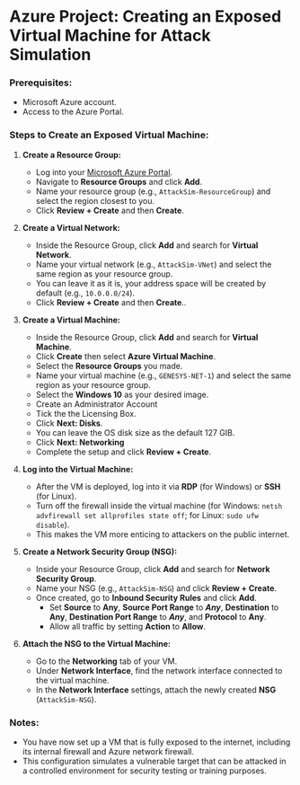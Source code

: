 # Azure Project: Creating an Exposed Virtual Machine for Attack Simulation

### Prerequisites:
- Microsoft Azure account.
- Access to the Azure Portal.

### Steps to Create an Exposed Virtual Machine:

1. **Create a Resource Group:**
   - Log into your [Microsoft Azure Portal](https://portal.azure.com/).
   - Navigate to **Resource Groups** and click **Add**.
   - Name your resource group (e.g., `AttackSim-ResourceGroup`) and select the region closest to you.
   - Click **Review + Create** and then **Create**.

2. **Create a Virtual Network:**
   - Inside the Resource Group, click **Add** and search for **Virtual Network**.
   - Name your virtual network (e.g., `AttackSim-VNet`) and select the same region as your resource group.
   - You can leave it as it is, your address space will be created by default (e.g., `10.0.0.0/24`).
   - Click **Review + Create** and then **Create**..

3. **Create a Virtual Machine:**
   - Inside the Resource Group, click **Add** and search for **Virtual Machine**.
   - Click **Create** then select **Azure Virtual Machine**.
   - Select the **Resource Groups** you made.
   - Name your virtual machine (e.g., `GENESYS-NET-1`) and select the same region as your resource group.
   - Select the **Windows 10** as your desired image.
   - Create an Administrator Account
   - Tick the the Licensing Box.
   - Click **Next: Disks**.
   - You can leave the OS disk size as the default 127 GIB.
   - Click **Next: Networking**
   - Complete the setup and click **Review + Create**.

4. **Log into the Virtual Machine:**
   - After the VM is deployed, log into it via **RDP** (for Windows) or **SSH** (for Linux).
   - Turn off the firewall inside the virtual machine (for Windows: `netsh advfirewall set allprofiles state off`; for Linux: `sudo ufw disable`).
   - This makes the VM more enticing to attackers on the public internet.

5. **Create a Network Security Group (NSG):**
   - Inside your Resource Group, click **Add** and search for **Network Security Group**.
   - Name your NSG (e.g., `AttackSim-NSG`) and click **Review + Create**.
   - Once created, go to **Inbound Security Rules** and click **Add**.
     - Set **Source** to **Any**, **Source Port Range** to ***Any***, **Destination** to **Any**, **Destination Port Range** to ***Any***, and **Protocol** to **Any**.
     - Allow all traffic by setting **Action** to **Allow**.

6. **Attach the NSG to the Virtual Machine:**
   - Go to the **Networking** tab of your VM.
   - Under **Network Interface**, find the network interface connected to the virtual machine.
   - In the **Network Interface** settings, attach the newly created **NSG** (`AttackSim-NSG`).

### Notes:
- You have now set up a VM that is fully exposed to the internet, including its internal firewall and Azure network firewall.
- This configuration simulates a vulnerable target that can be attacked in a controlled environment for security testing or training purposes.
